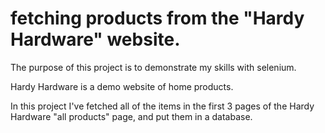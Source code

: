 # fetching products from the "Hardy Hardware" website.

The purpose of this project is to demonstrate my skills with selenium.

Hardy Hardware is a demo website of home products.

In this project I've fetched all of the items in the first 3 pages of the Hardy Hardware "all products" page, and put them in a database.


